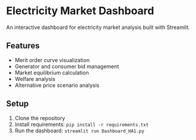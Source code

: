 # Electricity Market Dashboard

An interactive dashboard for electricity market analysis built with Streamlit.

## Features
- Merit order curve visualization
- Generator and consumer bid management
- Market equilibrium calculation
- Welfare analysis
- Alternative price scenario analysis

## Setup
1. Clone the repository
2. Install requirements: `pip install -r requirements.txt`
3. Run the dashboard: `streamlit run Dashboard_HA1.py`
